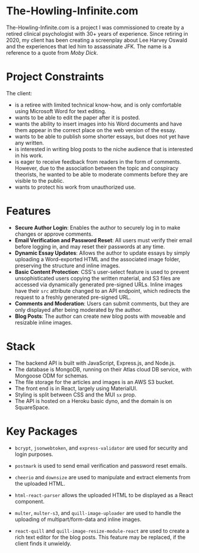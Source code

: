 # The-Howling-Infinite.com
The-Howling-Infinite.com is a project I was commissioned to create by a retired clinical psychologist with 30+ years of experience. Since retiring in 2020, my client has been creating a screenplay about Lee Harvey Oswald and the experiences that led him to assassinate JFK. The name is a reference to a quote from *Moby Dick*.

# Project Constraints

 The client: 
  - is a retiree with limited technical know-how, and is only comfortable using Microsoft Word for text editing.
 - wants to be able to edit the paper after it is posted.
 - wants the ability to insert images into his Word documents and have them appear in the correct place on the web version of the essay.
 - wants to be able to publish some shorter essays, but does not yet have any written.
 - is interested in writing blog posts to the niche audience that is interested in his work.
 - is eager to receive feedback from readers in the form of comments. However, due to the association between the topic and conspiracy theorists, he wanted to be able to moderate comments before they are visible to the public.
 - wants to protect his work from unauthorized use.

# Features 
-   **Secure Author Login**: Enables the author to securely log in to make changes or approve comments.
- **Email Verification and Password Reset**: All users must verify their email before logging in, and may reset their passwords at any time.
-   **Dynamic Essay Updates**: Allows the author to update essays by simply uploading a Word-exported HTML and the associated image folder, preserving the structure and inline images.
- **Basic Content Protection**: CSS's user-select feature is used to prevent unsophisticated users copying the written material, and S3 files are accessed via dynamically generated pre-signed URLs. Inline images have their `src` attribute changed to an API endpoint, which redirects the request to a freshly generated pre-signed URL. 
-   **Comments and Moderation**: Users can submit comments, but they are only displayed after being moderated by the author.
- **Blog Posts**: The author can create new blog posts with moveable and resizable inline images.

# Stack

 - The backend API is built with JavaScript, Express.js, and Node.js.
 - The database is MongoDB, running on their Atlas cloud DB service, with Mongoose ODM for schemas. 
 - The file storage for the articles and images is an AWS S3 bucket. 
 - The front end is in React, largely using MaterialUI.
 - Styling is split between CSS and the MUI `sx` prop.
 - The API is hosted on a Heroku basic dyno, and the domain is on SquareSpace.

# Key Packages

 - `bcrypt`, `jsonwebtoken`, and `express-validator` are used for security and login purposes.
 - `postmark` is used to send email verification and password reset emails.
 
 - `cheerio` and `downsize` are used to manipulate and extract elements from the uploaded HTML.
 
 - `html-react-parser` allows the uploaded HTML to be displayed as a React component.

 - `multer`, `multer-s3`,  and `quill-image-uploader` are used to handle the uploading of multipart/form-data  and inline images. 
 - `react-quill` and `quill-image-resize-module-react` are used to create a rich text editor for the blog posts. This feature may be replaced, if the client finds it unwieldy. 


